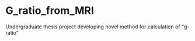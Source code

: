 # G_ratio_from_MRI
Undergraduate thesis project developing novel method for calculation of "g-ratio"
